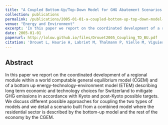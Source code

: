 ```yaml
---
title: "A Coupled Bottom-Up/Top-Down Model for GHG Abatement Scenarios in the Swiss Housing Sector"
collection: publications
permalink: /publications/2005-01-01-a-coupled-bottom-up-top-down-model-forg-ghg-abatement-scenarios-in-the-swiss-housing-sector
venue: "Energy and Environment"
excerpt: 'In this paper we report on the coordinated development of a regional module within a world computable general equilibrium model (CGEM) and of a bottom up energy-technology-environment model (ETEM)'
date: 2005-01-01
paperurl: http://lolow.github.io/files/Drouet2005_Coupling_TD_BU.pdf
citation: 'Drouet L, Haurie A, Labriet M, Thalmann P, Vielle M, Viguier L. "A Coupled Bottom-Up/Top-Down Model for GHG Abatement Scenarios in the Swiss Housing Sector." In: <i>Energy and Environment</i>, 2005.'
---
```


## Abstract
In this paper we report on the coordinated development of a regional module within a world computable general equilibrium model (CGEM) and of a bottom up energy-technology-environment model (ETEM) describing long term economic and technology choices for Switzerland to mitigate GHG emissions in accordance with Kyoto and post-Kyoto possible targets. We discuss different possible approaches for coupling the two types of models and we detail a scenario built from a combined model where the residential sector is described by the bottom-up model and the rest of the economy by the CGEM.